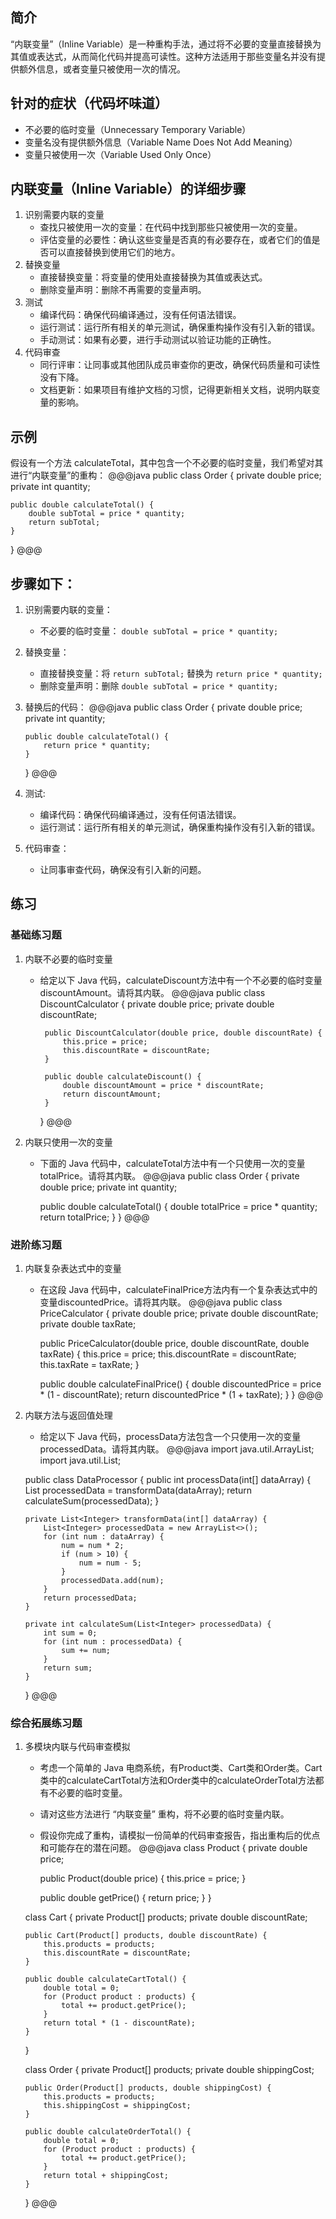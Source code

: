 ## 简介
“内联变量”（Inline Variable）是一种重构手法，通过将不必要的变量直接替换为其值或表达式，从而简化代码并提高可读性。这种方法适用于那些变量名并没有提供额外信息，或者变量只被使用一次的情况。

## 针对的症状（代码坏味道）
- 不必要的临时变量（Unnecessary Temporary Variable）
- 变量名没有提供额外信息（Variable Name Does Not Add Meaning）
- 变量只被使用一次（Variable Used Only Once）

## 内联变量（Inline Variable）的详细步骤
1. 识别需要内联的变量
    - 查找只被使用一次的变量：在代码中找到那些只被使用一次的变量。
    - 评估变量的必要性：确认这些变量是否真的有必要存在，或者它们的值是否可以直接替换到使用它们的地方。
2. 替换变量
    - 直接替换变量：将变量的使用处直接替换为其值或表达式。
    - 删除变量声明：删除不再需要的变量声明。
3. 测试
    - 编译代码：确保代码编译通过，没有任何语法错误。
    - 运行测试：运行所有相关的单元测试，确保重构操作没有引入新的错误。
    - 手动测试：如果有必要，进行手动测试以验证功能的正确性。
4. 代码审查
    - 同行评审：让同事或其他团队成员审查你的更改，确保代码质量和可读性没有下降。
    - 文档更新：如果项目有维护文档的习惯，记得更新相关文档，说明内联变量的影响。

## 示例
假设有一个方法 calculateTotal，其中包含一个不必要的临时变量，我们希望对其进行“内联变量”的重构：
@@@java
public class Order {
private double price;
private int quantity;

    public double calculateTotal() {
        double subTotal = price * quantity;
        return subTotal;
    }
}
@@@

## 步骤如下：
1. 识别需要内联的变量：
    - 不必要的临时变量： `double subTotal = price * quantity;`
2. 替换变量：
    - 直接替换变量：将 `return subTotal;` 替换为 `return price * quantity;`
    - 删除变量声明：删除 `double subTotal = price * quantity;`
3. 替换后的代码：
   @@@java
   public class Order {
   private double price;
   private int quantity;

       public double calculateTotal() {
           return price * quantity;
       }
   }
   @@@
4. 测试:
    - 编译代码：确保代码编译通过，没有任何语法错误。
    - 运行测试：运行所有相关的单元测试，确保重构操作没有引入新的错误。
5. 代码审查：
    - 让同事审查代码，确保没有引入新的问题。

## 练习
### 基础练习题
1. 内联不必要的临时变量
    - 给定以下 Java 代码，calculateDiscount方法中有一个不必要的临时变量discountAmount。请将其内联。
      @@@java
      public class DiscountCalculator {
      private double price;
      private double discountRate;

           public DiscountCalculator(double price, double discountRate) {
               this.price = price;
               this.discountRate = discountRate;
           }

           public double calculateDiscount() {
               double discountAmount = price * discountRate;
               return discountAmount;
           }
      }
      @@@
2. 内联只使用一次的变量
    - 下面的 Java 代码中，calculateTotal方法中有一个只使用一次的变量totalPrice。请将其内联。
      @@@java
      public class Order {
      private double price;
      private int quantity;

      public double calculateTotal() {
      double totalPrice = price * quantity;
      return totalPrice;
      }
      }
      @@@

### 进阶练习题
1. 内联复杂表达式中的变量
    - 在这段 Java 代码中，calculateFinalPrice方法内有一个复杂表达式中的变量discountedPrice。请将其内联。
      @@@java
      public class PriceCalculator {
      private double price;
      private double discountRate;
      private double taxRate;

      public PriceCalculator(double price, double discountRate, double taxRate) {
      this.price = price;
      this.discountRate = discountRate;
      this.taxRate = taxRate;
      }

      public double calculateFinalPrice() {
      double discountedPrice = price * (1 - discountRate);
      return discountedPrice * (1 + taxRate);
      }
      }
      @@@
2. 内联方法与返回值处理
    - 给定以下 Java 代码，processData方法包含一个只使用一次的变量processedData。请将其内联。
      @@@java
      import java.util.ArrayList;
      import java.util.List;

   public class DataProcessor {
   public int processData(int[] dataArray) {
   List<Integer> processedData = transformData(dataArray);
   return calculateSum(processedData);
   }

       private List<Integer> transformData(int[] dataArray) {
           List<Integer> processedData = new ArrayList<>();
           for (int num : dataArray) {
               num = num * 2;
               if (num > 10) {
                   num = num - 5;
               }
               processedData.add(num);
           }
           return processedData;
       }

       private int calculateSum(List<Integer> processedData) {
           int sum = 0;
           for (int num : processedData) {
               sum += num;
           }
           return sum;
       }
   }
   @@@

### 综合拓展练习题
1. 多模块内联与代码审查模拟
    - 考虑一个简单的 Java 电商系统，有Product类、Cart类和Order类。Cart类中的calculateCartTotal方法和Order类中的calculateOrderTotal方法都有不必要的临时变量。
    - 请对这些方法进行 “内联变量” 重构，将不必要的临时变量内联。
    - 假设你完成了重构，请模拟一份简单的代码审查报告，指出重构后的优点和可能存在的潜在问题。
      @@@java
      class Product {
      private double price;

      public Product(double price) {
      this.price = price;
      }

      public double getPrice() {
      return price;
      }
      }

   class Cart {
   private Product[] products;
   private double discountRate;

       public Cart(Product[] products, double discountRate) {
           this.products = products;
           this.discountRate = discountRate;
       }

       public double calculateCartTotal() {
           double total = 0;
           for (Product product : products) {
               total += product.getPrice();
           }
           return total * (1 - discountRate);
       }
   }

   class Order {
   private Product[] products;
   private double shippingCost;

       public Order(Product[] products, double shippingCost) {
           this.products = products;
           this.shippingCost = shippingCost;
       }

       public double calculateOrderTotal() {
           double total = 0;
           for (Product product : products) {
               total += product.getPrice();
           }
           return total + shippingCost;
       }
   }
   @@@